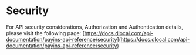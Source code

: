 # Security

For API security considerations, Authorization and Authentication details, please visit the following page: [https://docs.dlocal.com/api-documentation/payins-api-reference/security](https://docs.dlocal.com/api-documentation/payins-api-reference/security)​

